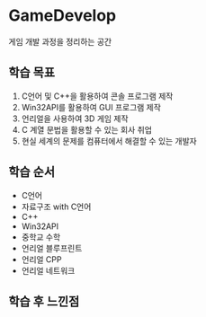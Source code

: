 # GameDevelop
게임 개발 과정을 정리하는 공간 </b>

## 학습 목표
1. C언어 및 C++을 활용하여 콘솔 프로그램 제작
2. Win32API를 활용하여 GUI 프로그램 제작
3. 언리얼을 사용하여 3D 게임 제작
4. C 계열 문법을 활용할 수 있는 회사 취업
5. 현실 세계의 문제를 컴퓨터에서 해결할 수 있는 개발자

## 학습 순서
- C언어
- 자료구조 with C언어
- C++
- Win32API
- 중학교 수학
- 언리얼 블루프린트
- 언리얼 CPP
- 언리얼 네트워크 </b>

## 학습 후 느낀점


